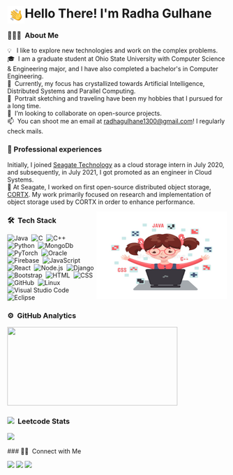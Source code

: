 <!-- ## <h2> 👋Hi there! I'm Radha Gulhane</h2> -->
<h1><img alt="handwavegif" src="./assets/Hand%20Wave.gif" width='40' align="left"/> Hello There! I'm Radha Gulhane</h1>

### 👨🏻‍💻 &nbsp;About Me

💡 &nbsp;&nbsp;I like to explore new technologies and work on the complex problems. \
🎓 &nbsp;I am a graduate student at Ohio State University with Computer Science & Engineering major, and I have also completed a bachelor's in Computer Engineering. \
🎯 &nbsp;Currently, my focus has crystallized towards Artificial Intelligence, Distributed Systems and Parallel Computing.\
🎨 &nbsp;Portrait sketching and traveling have been my hobbies that I pursued for a long time.\
👯 &nbsp;I’m looking to collaborate on open-source projects.\
📫 &nbsp;You can shoot me an email at radhagulhane1300@gmail.com! I regularly check mails.

### 🙌 Professional experiences

Initially, I joined [Seagate Technology](https://www.seagate.com/in/en/) as a cloud storage intern in July 2020, and subsequently, in July 2021, I got promoted as an engineer in Cloud Systems.\
🔭 At Seagate, I worked on first open-source distributed object storage, [CORTX](https://github.com/Seagate/cortx). My work primarily focused on research and implementation of object storage used by CORTX in order to enhance performance.

<!-- <img alt="Night Coding" src="https://raw.githubusercontent.com/AVS1508/AVS1508/master/assets/Night-Coding.gif" align="right"/>  -->
<img alt="Coding Girl" src="./assets/Coding%20Girl_2.jpg" width = "300" height = "200" align="right"/>

### 🛠 &nbsp;Tech Stack

![Java](https://img.shields.io/badge/-Java-05122A?style=flat&logo=Java&logoColor=FFA518)&nbsp;
![C](https://img.shields.io/badge/-C-05122A?style=flat&logo=C&logoColor=A8B9CC)&nbsp;
![C++](https://img.shields.io/badge/-C++-05122A?style=flat&logo=C%2B%2B&logoColor=00599C)&nbsp;
![Python](https://img.shields.io/badge/-Python-05122A?style=flat&logo=python)&nbsp;
![MongoDb](https://img.shields.io/badge/-MongoDb-05122A?style=flat&logo=mongodb)&nbsp;
![PyTorch](https://img.shields.io/badge/-PyTorch-05122A?style=flat&logo=pytorch)&nbsp;
![Oracle](https://img.shields.io/badge/-Oracle-05122A?style=flat&logo=oracle&logoColor=FF0000)&nbsp;
![Firebase](https://img.shields.io/badge/-Firebase-05122A?style=flat&logo=Firebase)&nbsp;
![JavaScript](https://img.shields.io/badge/-JavaScript-05122A?style=flat&logo=javascript)&nbsp;
![React](https://img.shields.io/badge/-React-05122A?style=flat&logo=react)&nbsp;
![Node.js](https://img.shields.io/badge/-Node.js-05122A?style=flat&logo=node.js)&nbsp;
![Django](https://img.shields.io/badge/-Django-05122A?style=flat&logo=django&logoColor=092E20)&nbsp;
![Bootstrap](https://img.shields.io/badge/-Bootstrap-05122A?style=flat&logo=bootstrap&logoColor=563D7C)&nbsp;
![HTML](https://img.shields.io/badge/-HTML-05122A?style=flat&logo=HTML5)&nbsp;
![CSS](https://img.shields.io/badge/-CSS-05122A?style=flat&logo=CSS3&logoColor=1572B6)&nbsp;
![GitHub](https://img.shields.io/badge/-GitHub-05122A?style=flat&logo=github)&nbsp;
![Linux](https://img.shields.io/badge/-Linux-05122A?style=flat&logo=linux)&nbsp;
![Visual Studio Code](https://img.shields.io/badge/-Visual%20Studio%20Code-05122A?style=flat&logo=visual-studio-code&logoColor=007ACC)&nbsp;
![Eclipse](https://img.shields.io/badge/-Eclipse-05122A?style=flat&logo=eclipse-ide&logoColor=2C2255)

### ⚙️ &nbsp;GitHub Analytics

<p>
<a href="https://github.com/RadhaGulhane13">
  <img height="180em" width="390" src="https://github-readme-stats-eight-theta.vercel.app/api?username=RadhaGulhane13&show_icons=true&theme=dark&include_all_commits=true&count_private=true"/>
</a>
</p>


### <img src="https://camo.githubusercontent.com/63371d36886ee658f5a97401f393e1ab1684b2fd3de674b8f5efc7d410b2a3d0/68747470733a2f2f6d656469612e67697068792e636f6d2f6d656469612f57556c706c634d704f43456d5447427442572f67697068792e676966" height="21"/>  &nbsp;Leetcode Stats
<p>
<a href="https://leetcode.com/Radha_Gulhane/">
  <img height="250em" src="https://leetcard.jacoblin.cool/Radha_Gulhane?ext=heatmap&&theme=dark"/>
</a>
</p>
### 🤝🏻 &nbsp;Connect with Me

<p>
<a href="http://www.linkedin.com/in/radha-gulhane"><img src="https://img.shields.io/badge/-Radha%20Gulhane%20-0077B5?style=flat&logo=Linkedin&logoColor=white"/></a>
<a href="mailto:radhagulhane1300@gmail.com"><img src="https://img.shields.io/badge/-radhaulhane1300@gmail.com-D14836?style=flat&logo=Gmail&logoColor=white"/></a>
<a href="https://twitter.com/gulhane_radha?t=ZcJ6gDDWncOTDuRixGt8fA&s=08"><img src="https://img.shields.io/badge/-@gulhane_radha-1877F2?style=flat&logo=twitter&logoColor=white"/></a>
</p>

